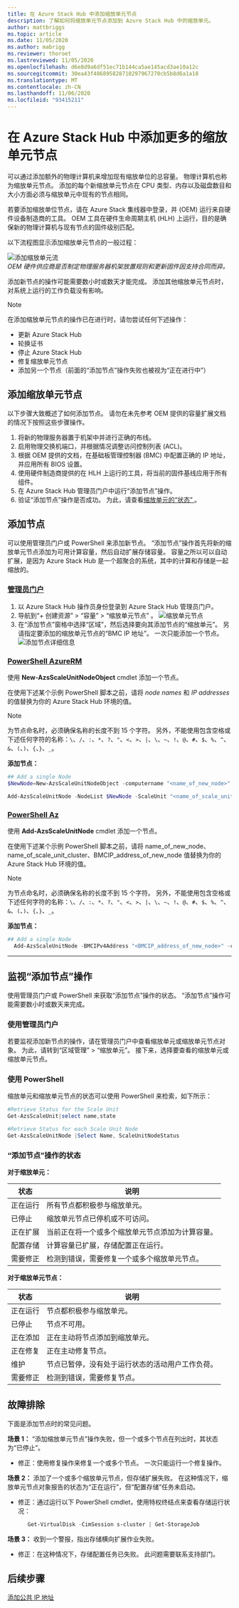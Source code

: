 ```yaml
---
title: 在 Azure Stack Hub 中添加缩放单元节点
description: 了解如何将缩放单元节点添加到 Azure Stack Hub 中的缩放单元。
author: mattbriggs
ms.topic: article
ms.date: 11/05/2020
ms.author: mabrigg
ms.reviewer: thoroet
ms.lastreviewed: 11/05/2020
ms.openlocfilehash: d6e8d9a6df51ec71b144ca5ae145acd3ae10a12c
ms.sourcegitcommit: 30ea43f486895828710297967270cb5b8d6a1a18
ms.translationtype: MT
ms.contentlocale: zh-CN
ms.lasthandoff: 11/06/2020
ms.locfileid: "93415211"
---
```

# <a name="add-additional-scale-unit-nodes-in-azure-stack-hub"></a>在 Azure Stack Hub 中添加更多的缩放单元节点

可以通过添加额外的物理计算机来增加现有缩放单位的总容量。 物理计算机也称为缩放单元节点。 添加的每个新缩放单元节点在 CPU 类型、内存以及磁盘数目和大小方面必须与缩放单元中现有的节点相同。

若要添加缩放单位节点，请在 Azure Stack 集线器中登录，并 (OEM) 运行来自硬件设备制造商的工具。 OEM 工具在硬件生命周期主机 (HLH) 上运行，目的是确保新的物理计算机与现有节点的固件级别匹配。

以下流程图显示添加缩放单元节点的一般过程：

![添加缩放单元流](media/azure-stack-add-scale-node/add-node-flow.svg)
<br> *OEM 硬件供应商是否制定物理服务器机架放置规则和更新固件因支持合同而异。*

添加新节点的操作可能需要数小时或数天才能完成。 添加其他缩放单元节点时，对系统上运行的工作负载没有影响。

> [!NOTE]  
> 在添加缩放单元节点的操作已在进行时，请勿尝试任何下述操作：
>
>  - 更新 Azure Stack Hub
>  - 轮换证书
>  - 停止 Azure Stack Hub
>  - 修复缩放单元节点
>  - 添加另一个节点（前面的“添加节点”操作失败也被视为“正在进行中”）

## <a name="add-scale-unit-nodes"></a>添加缩放单元节点

以下步骤大致概述了如何添加节点。 请勿在未先参考 OEM 提供的容量扩展文档的情况下按照这些步骤操作。

1. 将新的物理服务器置于机架中并进行正确的布线。 
2. 启用物理交换机端口，并根据情况调整访问控制列表 (ACL)。
3. 根据 OEM 提供的文档，在基础板管理控制器 (BMC) 中配置正确的 IP 地址，并应用所有 BIOS 设置。
4. 使用硬件制造商提供的在 HLH 上运行的工具，将当前的固件基线应用于所有组件。
5. 在 Azure Stack Hub 管理员门户中运行“添加节点”操作。
6. 验证“添加节点”操作是否成功。 为此，请查看[缩放单元的“状态”  ](#monitor-add-node-operations)。 

## <a name="add-the-node"></a>添加节点

可以使用管理员门户或 PowerShell 来添加新节点。 “添加节点”操作首先将新的缩放单元节点添加为可用计算容量，然后自动扩展存储容量。 容量之所以可以自动扩展，是因为 Azure Stack Hub 是一个超聚合的系统，其中的计算和存储是一起缩放的。  

### <a name="administrator-portal"></a>[管理员门户](#tab/portal)

1. 以 Azure Stack Hub 操作员身份登录到 Azure Stack Hub 管理员门户。
2. 导航到“+ 创建资源”   > “容量”   > “缩放单元节点”  。
   ![缩放单元节点](media/azure-stack-add-scale-node/select-node1.png)
3. 在“添加节点”窗格中选择“区域”，然后选择要向其添加节点的“缩放单元”。    另请指定要添加的缩放单元节点的“BMC IP 地址”。  一次只能添加一个节点。
   ![添加节点详细信息](media/azure-stack-add-scale-node/select-node2.png)
 

### <a name="powershell-azurerm"></a>[PowerShell AzureRM](#tab/AzureRM)

使用 **New-AzsScaleUnitNodeObject** cmdlet 添加一个节点。  

在使用下述某个示例 PowerShell 脚本之前，请将 *node names* 和 *IP addresses* 的值替换为你的 Azure Stack Hub 环境的值。

  > [!Note]  
  > 为节点命名时，必须确保名称的长度不到 15 个字符。 另外，不能使用包含空格或下述任何字符的名称：`\`、`/`、`:`、`*`、`?`、`"`、`<`、`>`、`|`、`\`、`~`、`!`、`@`、`#`、`$`、`%`、`^`、`&`、`(`、`)`、`{`、`}`、`_`。

**添加节点：**
  ```powershell
  ## Add a single Node 
  $NewNode=New-AzsScaleUnitNodeObject -computername "<name_of_new_node>" -BMCIPv4Address "<BMCIP_address_of_new_node>" 
 
  Add-AzsScaleUnitNode -NodeList $NewNode -ScaleUnit "<name_of_scale_unit_cluster>" 
  ```  

### <a name="powershell-az"></a>[PowerShell Az](#tab/Az)

使用 **Add-AzsScaleUnitNode** cmdlet 添加一个节点。  

在使用下述某个示例 PowerShell 脚本之前，请将 name_of_new_node、name_of_scale_unit_cluster、BMCIP_address_of_new_node 值替换为你的 Azure Stack Hub 环境的值。

  > [!Note]  
  > 为节点命名时，必须确保名称的长度不到 15 个字符。 另外，不能使用包含空格或下述任何字符的名称：`\`、`/`、`:`、`*`、`?`、`"`、`<`、`>`、`|`、`\`、`~`、`!`、`@`、`#`、`$`、`%`、`^`、`&`、`(`、`)`、`{`、`}`、`_`。

**添加节点：**
  ```powershell
  ## Add a single Node 
    Add-AzsScaleUnitNode -BMCIPv4Address "<BMCIP_address_of_new_node>" -computername "<name_of_new_node>" -ScaleUnit "<name_of_scale_unit_cluster>" 
  ```  

---

## <a name="monitor-add-node-operations"></a>监视“添加节点”操作 
使用管理员门户或 PowerShell 来获取“添加节点”操作的状态。 “添加节点”操作可能需要数小时或数天来完成。

### <a name="use-the-administrator-portal"></a>使用管理员门户 
若要监视添加新节点的操作，请在管理员门户中查看缩放单元或缩放单元节点对象。 为此，请转到“区域管理” > “缩放单元”。 接下来，选择要查看的缩放单元或缩放单元节点。 

### <a name="use-powershell"></a>使用 PowerShell
缩放单元和缩放单元节点的状态可以使用 PowerShell 来检索，如下所示：
  ```powershell
  #Retrieve Status for the Scale Unit
  Get-AzsScaleUnit|select name,state
 
  #Retrieve Status for each Scale Unit Node
  Get-AzsScaleUnitNode |Select Name, ScaleUnitNodeStatus
```

### <a name="status-for-the-add-node-operation"></a>“添加节点”操作的状态 
**对于缩放单元：**

|状态               |说明  |
|---------------------|---------|
|正在运行              |所有节点都积极参与缩放单元。|
|已停止              |缩放单元节点已停机或不可访问。|
|正在扩展            |当前正在将一个或多个缩放单元节点添加为计算容量。|
|配置存储  |计算容量已扩展，存储配置正在运行。|
|需要修正 |检测到错误，需要修复一个或多个缩放单元节点。|


**对于缩放单元节点：**

|状态                |说明  |
|----------------------|---------|
|正在运行               |节点都积极参与缩放单元。|
|已停止               |节点不可用。|
|正在添加                |正在主动将节点添加到缩放单元。|
|正在修复             |正在主动修复节点。|
|维护           |节点已暂停，没有处于运行状态的活动用户工作负荷。 |
|需要修正  |检测到错误，需要修复节点。|


## <a name="troubleshooting"></a>故障排除
下面是添加节点时的常见问题。 

**场景 1：** “添加缩放单元节点”操作失败，但一个或多个节点在列出时，其状态为“已停止”。  
- 修正：使用修复操作来修复一个或多个节点。 一次只能运行一个修复操作。

**场景 2：** 添加了一个或多个缩放单元节点，但存储扩展失败。 在这种情况下，缩放单元节点对象报告的状态为“正在运行”，但“配置存储”任务未启动。  
- 修正：通过运行以下 PowerShell cmdlet，使用特权终结点来查看存储运行状况：
  ```powershell
     Get-VirtualDisk -CimSession s-cluster | Get-StorageJob
  ```
 
**场景 3：** 收到一个警报，指出存储横向扩展作业失败。  
- 修正：在这种情况下，存储配置任务已失败。 此问题需要联系支持部门。


## <a name="next-steps"></a>后续步骤 
[添加公共 IP 地址](azure-stack-add-ips.md) 
